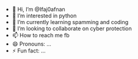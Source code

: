 - 👋 Hi, I’m @Ifaj0afnan
- 👀 I’m interested in python
- 🌱 I’m currently learning spamming and coding
- 💞️ I’m looking to collaborate on cyber protection 
- 📫 How to reach me fb
- 😄 Pronouns: ...
- ⚡ Fun fact: ...

<!---
Ifaj0afnan/Ifaj0afnan is a ✨ special ✨ repository because its `README.md` (this file) appears on your GitHub profile.
You can click the Preview link to take a look at your changes.
--->
